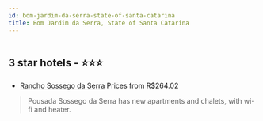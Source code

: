```yaml
---
id: bom-jardim-da-serra-state-of-santa-catarina
title: Bom Jardim da Serra, State of Santa Catarina
---
```


<center><img src="https://static.hotelurbano.com/reservas/prod0/18/18447/5e712a7eae843_pousada-sossego-da-serra.jpg" alt="" /></center>


##  3 star hotels - ⭐️⭐️⭐️

-    [Rancho Sossego da Serra](https://us.hurb.com/hotels/bom-jardim-da-serra/pousada-sossego-da-serra-18447?cmp=18055) Prices from R$264.02
   > Pousada Sossego da Serra has new apartments and chalets, with wi-fi and heater.
